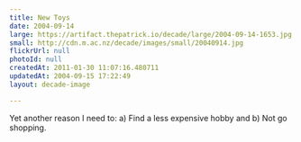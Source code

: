 ```yaml
---
title: New Toys
date: 2004-09-14
large: https://artifact.thepatrick.io/decade/large/2004-09-14-1653.jpg
small: http://cdn.m.ac.nz/decade/images/small/20040914.jpg
flickrUrl: null
photoId: null
createdAt: 2011-01-30 11:07:16.480711
updatedAt: 2004-09-15 17:22:49
layout: decade-image

---
```

Yet another reason I need to: a) Find a less expensive hobby and b) Not go shopping.

